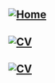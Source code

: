 ## [![Home](https://img.shields.io/badge/Home-Click%20Here-blue?style=flat&logo=homeadvisor&logoColor=white)](../)
## [![CV](https://img.shields.io/badge/CV-Selected_Topics_in_Computer_Vision-green?style=for-the-badge&logo=github)](../main_page/CV)
## [![CV](https://img.shields.io/badge/VLMs-Selected_Topics_in_Vision_Language_Models-orange?style=for-the-badge&logo=github)](VLMs)
